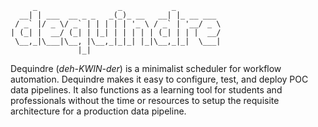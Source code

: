 
```dequindre-logo
     _                  _           _
  __| | ___  __ _ _   _(_)_ __   __| |_ __ ___
 / _` |/ _ \/ _` | | | | | '_ \ / _` | '__/ _ \
| (_| |  __/ (_| | |_| | | | | | (_| | | |  __/
 \__,_|\___|\__, |\__,_|_|_| |_|\__,_|_|  \___|
               |_|
```

Dequindre (_deh-KWIN-der_) is a minimalist scheduler for workflow automation. Dequindre makes it easy to configure, test, and deploy POC data pipelines. It also functions as a learning tool for students and professionals without the time or resources to setup the requisite architecture for a production data pipeline.  
